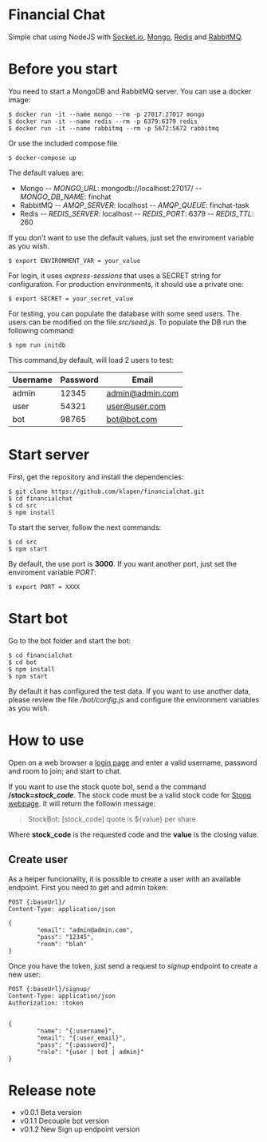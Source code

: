 # Financial Chat

Simple chat using NodeJS with [Socket.io](https://socket.io/), [Mongo](https://www.mongodb.com/), [Redis](https://redis.io/) and [RabbitMQ](https://www.rabbitmq.com/).

# Before you start

You need to start a MongoDB and RabbitMQ server. You can use a docker image:

```
$ docker run -it --name mongo --rm -p 27017:27017 mongo
$ docker run -it --name redis --rm -p 6379:6379 redis
$ docker run -it --name rabbitmq --rm -p 5672:5672 rabbitmq
```

Or use the included compose file

```
$ docker-compose up
```

The default values are:
- Mongo
-- *MONGO_URL*: mongodb://localhost:27017/
-- *MONGO_DB_NAME*: finchat
- RabbitMQ
-- *AMQP_SERVER*: localhost
-- *AMQP_QUEUE*: finchat-task
- Redis
-- *REDIS_SERVER*: localhost
-- *REDIS_PORT*: 6379
-- *REDIS_TTL*: 260

If you don't want to use the default values, just set the enviroment variable as you wish.

```
$ export ENVIRONMENT_VAR = your_value
```

For login, it uses *express-sessions* that uses a SECRET string for configuration. For production environments, it should use a private one:

```
$ export SECRET = your_secret_value
```

For testing, you can populate the database with some seed users. The users can be modified on the file *src/seed.js*. To populate the DB run the following command:

```
$ npm run initdb
```

This command,by default, will load 2 users to test:

| Username  | Password | Email           |
|-----------|----------|-----------------|
| admin     | 12345    | admin@admin.com |
| user      | 54321    | user@user.com   |
| bot       | 98765    | bot@bot.com     |

# Start server

First, get the repository and install the dependencies:

```
$ git clone https://github.com/klapen/financialchat.git
$ cd financialchat
$ cd src
$ npm install
```

To start the server, follow the next commands:

```
$ cd src
$ npm start
```

By default, the use port is **3000**. If you want another port, just set the enviroment variable *PORT*:

```
$ export PORT = XXXX
```

# Start bot

Go to the bot folder and start the bot:

```
$ cd financialchat
$ cd bot
$ npm install
$ npm start
```

By default it has configured the test data. If you want to use another data, please review the file */bot/config.js* and configure the environment variables as you wish.

# How to use

Open on a web browser a [login page](http://localhost:3000/) and enter a valid username, password and room to join; and start to chat.

If you want to use the stock quote bot, send a the command __/stock=*stock_code*__. The stock code must be a valid stock code for [Stooq webpage](https://stooq.com/). It will return the followin message:

> StockBot: [stock_code] quote is ${value} per share

Where **stock_code** is the requested code and the **value** is the closing value.

## Create user

As a helper funcionality, it is possible to create a user with an available endpoint. First you need to get and admin token:
```
POST {:baseUrl}/
Content-Type: application/json

{
        "email": "admin@admin.com", 
        "pass": "12345",
        "room": "blah"
}
```

Once you have the token, just send a request to *signup* endpoint to create a new user:
```
POST {:baseUrl}/signup/
Content-Type: application/json
Authorization: :token


{
        "name": "{:username}",
        "email": "{:user_email}",
        "pass": "{:password}",
        "role": "{user | bot | admin}"
}
```

# Release note

- v0.0.1 Beta version
- v0.1.1 Decouple bot version
- v0.1.2 New Sign up endpoint version
